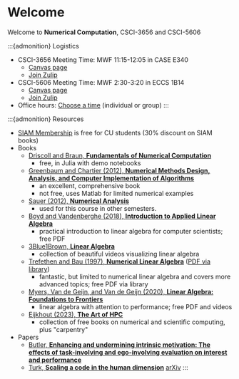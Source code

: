 # Welcome

Welcome to **Numerical Computation**, CSCI-3656 and CSCI-5606

:::{admonition} Logistics
* CSCI-3656 Meeting Time: MWF 11:15-12:05 in CASE E340
  * [Canvas page](https://canvas.colorado.edu/courses/90008)
  * [Join Zulip](https://cu-numcomp.zulipchat.com/join/7v4xhqax7kidswditk3khdi5/)
* CSCI-5606 Meeting Time: MWF 2:30-3:20 in ECCS 1B14
  * [Canvas page](https://canvas.colorado.edu/courses/90009)
  * [Join Zulip](https://cu-numcomp.zulipchat.com/join/ukd6chvjlok245dx5gwq2nbi/)
* Office hours: [Choose a time](https://app.simplymeet.me/jed/numcomp) (individual or group)
:::

:::{admonition} Resources

* [SIAM Membership](http://www.siam.org/students/memberships.php) is free for CU students (30% discount on SIAM books)
* Books
  * [Driscoll and Braun, **Fundamentals of Numerical Computation**](https://tobydriscoll.net/fnc-julia/)
    * free, in Julia with demo notebooks
  * [Greenbaum and Chartier (2012), **Numerical Methods Design, Analysis, and Computer Implementation of Algorithms**](https://press.princeton.edu/titles/9763.html)
    * an excellent, comprehensive book
    * not free, uses Matlab for limited numerical examples
  * [Sauer (2012), **Numerical Analysis**](https://www.pearson.com/us/higher-education/program/Sauer-Numerical-Analysis-2nd-Edition/PGM223463.html)
    * used for this course in other semesters.
  * [Boyd and Vandenberghe (2018), **Introduction to Applied Linear Algebra**](https://web.stanford.edu/~boyd/vmls/)
    * practical introduction to linear algebra for computer scientists; free PDF
  * [3Blue1Brown, **Linear Algebra**](https://www.3blue1brown.com/topics/linear-algebra)
    * collection of beautiful videos visualizing linear algebra
  * [Trefethen and Bau (1997), **Numerical Linear Algebra**](http://bookstore.siam.org/ot50/) ([PDF via library](http://libraries.colorado.edu/record=b8207383~S3))
    * fantastic, but limited to numerical linear algebra and covers more advanced topics; free PDF via library
  * [Myers, Van de Geijn, and Van de Geijn (2020), **Linear Algebra: Foundations to Frontiers**](http://www.ulaff.net/downloads.html)
    * linear algebra with attention to performance; free PDF and videos
  * [Eijkhout (2023), **The Art of HPC**](https://theartofhpc.com/)
    * collection of free books on numerical and scientific computing, plus "carpentry"
* Papers
  * [Butler, **Enhancing and undermining intrinsic motivation: The effects of task-involving and ego-involving evaluation on interest and performance**](https://cu-numcomp.github.io/spring24/downloads/Butler-EnhancingAndUnderminingIntrinsicMotivation-1988.pdf)
  * [Turk, **Scaling a code in the human dimension**](https://dl.acm.org/doi/10.1145/2484762.2484782) [arXiv](https://arxiv.org/pdf/1301.7064.pdf)
:::
